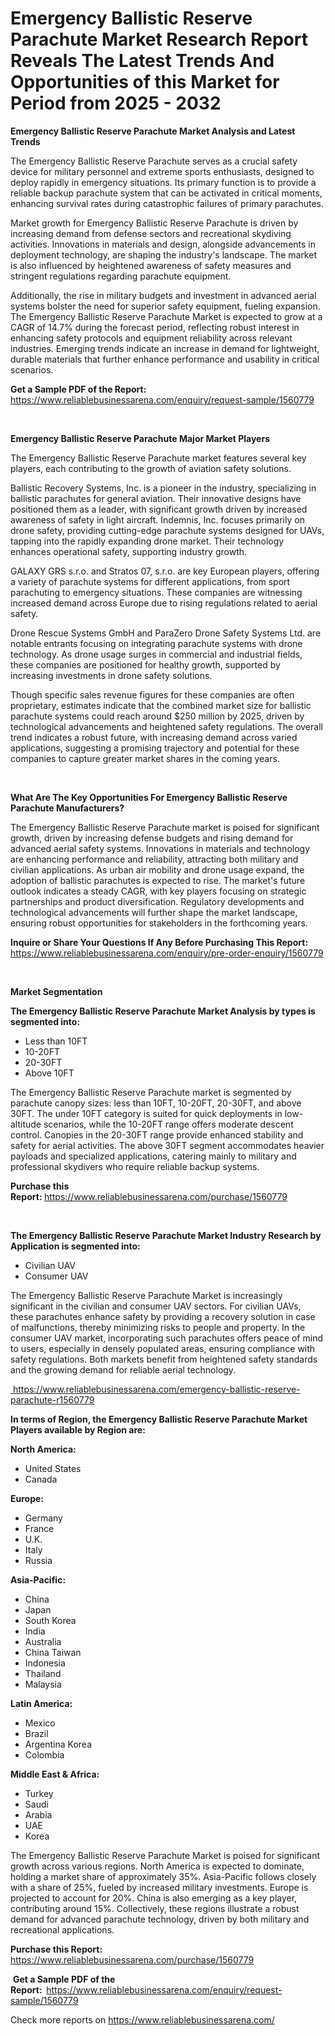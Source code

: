 <p><h1>Emergency Ballistic Reserve Parachute Market Research Report Reveals The Latest Trends And Opportunities of this Market for Period from 2025 - 2032</h1></p><p><strong>Emergency Ballistic Reserve Parachute Market Analysis and Latest Trends</strong></p>
<p><p>The Emergency Ballistic Reserve Parachute serves as a crucial safety device for military personnel and extreme sports enthusiasts, designed to deploy rapidly in emergency situations. Its primary function is to provide a reliable backup parachute system that can be activated in critical moments, enhancing survival rates during catastrophic failures of primary parachutes.</p><p>Market growth for Emergency Ballistic Reserve Parachute is driven by increasing demand from defense sectors and recreational skydiving activities. Innovations in materials and design, alongside advancements in deployment technology, are shaping the industry's landscape. The market is also influenced by heightened awareness of safety measures and stringent regulations regarding parachute equipment.</p><p>Additionally, the rise in military budgets and investment in advanced aerial systems bolster the need for superior safety equipment, fueling expansion. The Emergency Ballistic Reserve Parachute Market is expected to grow at a CAGR of 14.7% during the forecast period, reflecting robust interest in enhancing safety protocols and equipment reliability across relevant industries. Emerging trends indicate an increase in demand for lightweight, durable materials that further enhance performance and usability in critical scenarios.</p></p>
<p><strong>Get a Sample PDF of the Report:&nbsp;</strong> <a href="https://www.reliablebusinessarena.com/enquiry/request-sample/1560779?utm_campaign=3498&utm_medium=2&utm_source=Github&utm_content=ia&utm_term=11042025&utm_id=emergency-ballistic-reserve-parachute">https://www.reliablebusinessarena.com/enquiry/request-sample/1560779</a></p>
<p>&nbsp;</p>
<p><strong>Emergency Ballistic Reserve Parachute Major Market Players</strong></p>
<p><p>The Emergency Ballistic Reserve Parachute market features several key players, each contributing to the growth of aviation safety solutions. </p><p>Ballistic Recovery Systems, Inc. is a pioneer in the industry, specializing in ballistic parachutes for general aviation. Their innovative designs have positioned them as a leader, with significant growth driven by increased awareness of safety in light aircraft. Indemnis, Inc. focuses primarily on drone safety, providing cutting-edge parachute systems designed for UAVs, tapping into the rapidly expanding drone market. Their technology enhances operational safety, supporting industry growth. </p><p>GALAXY GRS s.r.o. and Stratos 07, s.r.o. are key European players, offering a variety of parachute systems for different applications, from sport parachuting to emergency situations. These companies are witnessing increased demand across Europe due to rising regulations related to aerial safety. </p><p>Drone Rescue Systems GmbH and ParaZero Drone Safety Systems Ltd. are notable entrants focusing on integrating parachute systems with drone technology. As drone usage surges in commercial and industrial fields, these companies are positioned for healthy growth, supported by increasing investments in drone safety solutions.</p><p>Though specific sales revenue figures for these companies are often proprietary, estimates indicate that the combined market size for ballistic parachute systems could reach around $250 million by 2025, driven by technological advancements and heightened safety regulations. The overall trend indicates a robust future, with increasing demand across varied applications, suggesting a promising trajectory and potential for these companies to capture greater market shares in the coming years.</p></p>
<p>&nbsp;</p>
<p><strong>What Are The Key Opportunities For Emergency Ballistic Reserve Parachute Manufacturers?</strong></p>
<p><p>The Emergency Ballistic Reserve Parachute market is poised for significant growth, driven by increasing defense budgets and rising demand for advanced aerial safety systems. Innovations in materials and technology are enhancing performance and reliability, attracting both military and civilian applications. As urban air mobility and drone usage expand, the adoption of ballistic parachutes is expected to rise. The market's future outlook indicates a steady CAGR, with key players focusing on strategic partnerships and product diversification. Regulatory developments and technological advancements will further shape the market landscape, ensuring robust opportunities for stakeholders in the forthcoming years.</p></p>
<p><strong>Inquire or Share Your Questions If Any Before Purchasing This Report:</strong> <a href="https://www.reliablebusinessarena.com/enquiry/pre-order-enquiry/1560779?utm_campaign=3498&utm_medium=2&utm_source=Github&utm_content=ia&utm_term=11042025&utm_id=emergency-ballistic-reserve-parachute">https://www.reliablebusinessarena.com/enquiry/pre-order-enquiry/1560779</a></p>
<p>&nbsp;</p>
<p><strong>Market Segmentation</strong></p>
<p><strong>The Emergency Ballistic Reserve Parachute Market Analysis by types is segmented into:</strong></p>
<p><ul><li>Less than 10FT</li><li>10-20FT</li><li>20-30FT</li><li>Above 10FT</li></ul></p>
<p><p>The Emergency Ballistic Reserve Parachute market is segmented by parachute canopy sizes: less than 10FT, 10-20FT, 20-30FT, and above 30FT. The under 10FT category is suited for quick deployments in low-altitude scenarios, while the 10-20FT range offers moderate descent control. Canopies in the 20-30FT range provide enhanced stability and safety for aerial activities. The above 30FT segment accommodates heavier payloads and specialized applications, catering mainly to military and professional skydivers who require reliable backup systems.</p></p>
<p><strong>Purchase this Report:&nbsp;</strong><a href="https://www.reliablebusinessarena.com/purchase/1560779?utm_campaign=3498&utm_medium=2&utm_source=Github&utm_content=ia&utm_term=11042025&utm_id=emergency-ballistic-reserve-parachute">https://www.reliablebusinessarena.com/purchase/1560779</a></p>
<p>&nbsp;</p>
<p><strong>The Emergency Ballistic Reserve Parachute Market Industry Research by Application is segmented into:</strong></p>
<p><ul><li>Civilian UAV</li><li>Consumer UAV</li></ul></p>
<p><p>The Emergency Ballistic Reserve Parachute Market is increasingly significant in the civilian and consumer UAV sectors. For civilian UAVs, these parachutes enhance safety by providing a recovery solution in case of malfunctions, thereby minimizing risks to people and property. In the consumer UAV market, incorporating such parachutes offers peace of mind to users, especially in densely populated areas, ensuring compliance with safety regulations. Both markets benefit from heightened safety standards and the growing demand for reliable aerial technology.</p></p>
<p><a href="https://www.reliablebusinessarena.com/emergency-ballistic-reserve-parachute-r1560779?utm_campaign=3498&utm_medium=2&utm_source=Github&utm_content=ia&utm_term=11042025&utm_id=emergency-ballistic-reserve-parachute">&nbsp;https://www.reliablebusinessarena.com/emergency-ballistic-reserve-parachute-r1560779</a></p>
<p><strong>In terms of Region, the Emergency Ballistic Reserve Parachute Market Players available by Region are:</strong></p>
<p>
    <p> <strong> North America: </strong>
        <ul>
            <li>United States</li>
            <li>Canada</li>
        </ul>
        </p> 
    <p> <strong> Europe: </strong>
        <ul>
            <li>Germany</li>
            <li>France</li>
            <li>U.K.</li>
            <li>Italy</li>
            <li>Russia</li>
        </ul>
        </p> 
    <p> <strong> Asia-Pacific: </strong>
        <ul>
            <li>China</li>
            <li>Japan</li>
            <li>South Korea</li>
            <li>India</li>
            <li>Australia</li>
            <li>China Taiwan</li>
            <li>Indonesia</li>
            <li>Thailand</li>
            <li>Malaysia</li>
        </ul>
        </p> 
    <p> <strong> Latin America: </strong>
        <ul>
            <li>Mexico</li>
            <li>Brazil</li>
            <li>Argentina Korea</li>
            <li>Colombia</li>
        </ul>
        </p> 
    <p> <strong> Middle East & Africa: </strong>
        <ul>
            <li>Turkey</li>
            <li>Saudi</li>
            <li>Arabia</li>
            <li>UAE</li>
            <li>Korea</li>
        </ul>
    </p>
    </p>
<p><p>The Emergency Ballistic Reserve Parachute Market is poised for significant growth across various regions. North America is expected to dominate, holding a market share of approximately 35%. Asia-Pacific follows closely with a share of 25%, fueled by increased military investments. Europe is projected to account for 20%. China is also emerging as a key player, contributing around 15%. Collectively, these regions illustrate a robust demand for advanced parachute technology, driven by both military and recreational applications.</p></p>
<p><strong>Purchase this Report: </strong><a href="https://www.reliablebusinessarena.com/purchase/1560779?utm_campaign=3498&utm_medium=2&utm_source=Github&utm_content=ia&utm_term=11042025&utm_id=emergency-ballistic-reserve-parachute">https://www.reliablebusinessarena.com/purchase/1560779</a></p>
<p>&nbsp;<strong>Get a Sample PDF of the Report:&nbsp;&nbsp;</strong><a href="https://www.reliablebusinessarena.com/enquiry/request-sample/1560779?utm_campaign=3498&utm_medium=2&utm_source=Github&utm_content=ia&utm_term=11042025&utm_id=emergency-ballistic-reserve-parachute">https://www.reliablebusinessarena.com/enquiry/request-sample/1560779</a></p>
<p><strong></strong></p>
<p>Check more reports on <a href="https://www.reliablebusinessarena.com/?utm_campaign=3498&utm_medium=2&utm_source=Github&utm_content=ia&utm_term=11042025&utm_id=emergency-ballistic-reserve-parachute">https://www.reliablebusinessarena.com/</a></p>